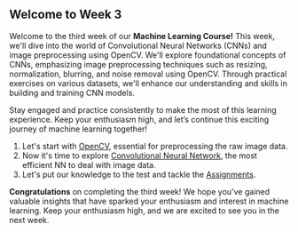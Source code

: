 ## Welcome to Week 3
Welcome to the third week of our **Machine Learning Course!** This week, we'll dive into the world of Convolutional Neural Networks (CNNs) and image preprocessing using OpenCV. We'll explore foundational concepts of CNNs, emphasizing image preprocessing techniques such as resizing, normalization, blurring, and noise removal using OpenCV. Through practical exercises on various datasets, we'll enhance our understanding and skills in building and training CNN models.

Stay engaged and practice consistently to make the most of this learning experience. Keep your enthusiasm high, and let’s continue this exciting journey of machine learning together!

1. Let's start with [OpenCV](./Image%20Processing%20-%20OpenCV), essential for preprocessing the raw image data.
2. Now it's time to explore [Convolutional Neural Network](./CNN), the most efficient NN to deal with image data.
5. Let's put our knowledge to the test and tackle the [Assignments](./Assignment).

**Congratulations** on completing the third week! We hope you've gained valuable insights that have sparked your enthusiasm and interest in machine learning. Keep your enthusiasm high, and we are excited to see you in the next week.
